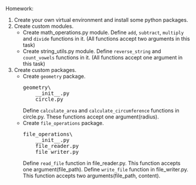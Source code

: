 Homework:

1. Create your own virtual environment and install some python packages.
2. Create custom modules.
   - Create math_operations.py module. Define `add`, `subtract`, `multiply` and `divide` functions in it. (All functions accept two arguments in this task)
   - Create string_utils.py module. Define `reverse_string` and `count_vowels` functions in it. (All functions accept one argument in this task)
3. Create custom packages.
   - Create `geometry` package.
     <pre>
     geometry\
         __init__.py
         circle.py
     </pre>
     Define `calculate_area` and `calculate_circumference` functions in circle.py. These functions accept one argument(radius).
   - Create `file_operations` package.
     <pre>
     file_operations\
         __init__.py
         file_reader.py
         file_writer.py
     </pre>
     Define `read_file` function in file_reader.py. This function accepts one argument(file_path). Define `write_file` function in file_writer.py. This function accepts two arguments(file_path, content).

